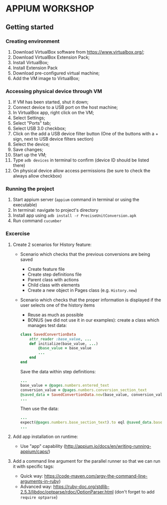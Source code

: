 # APPIUM WORKSHOP

## Getting started

### Creating environment

1. Download VirtualBox software from https://www.virtualbox.org/;
2. Download VirtualBox Extension Pack;
3. Install VirtualBox;
4. Install Extension Pack
5. Download pre-configured virtual machine;
6. Add the VM image to VirtualBox;

### Accessing physical device through VM

1. If VM has been started, shut it down;
2. Connect device to a USB port on the host machine;
3. In VirtualBox app, right click on the VM;
4. Select Settings;
5. Select "Ports" tab;
6. Select USB 3.0 checkbox;
7. Click on the add a USB device filter button (One of the buttons with a + sign, next to USB device filters section)
8. Select the device;
9. Save changes;
10. Start up the VM;
11. Type `adb devices` in terminal to confirm (device ID should be listed there)
12. On physical device allow access permissions (be sure to check the always allow checkbox)

### Running the project

1. Start appium server (`appium` command in terminal or using the executable)
2. In terminal: navigate to project's directory
3. Install app using `adb install -r PreciseUnitConversion.apk`
4. Run command `cucumber`

### Excercise

1. Create 2 scenarios for History feature:

   - Scenario which checks that the previous conversions are being saved

     - Create feature file
     - Create step definitions file
     - Parent class with actions
     - Child class with elements
     - Create a new object in Pages class (e.g. `History.new`)

   - Scenario which checks that the proper information is displayed if the user selects one of the history items
     - Reuse as much as possible
     - BONUS (we did not use it in our examples): create a class which manages test data:
     ```ruby
     class SavedConvertionData
         attr_reader :base_value, ...
         def initialize(base_value, ...)
             @base_value = base_value
             ...
         end
     end
     ```
     Save the data within step definitions:
     ```ruby
     ...
     base_value = @pages.numbers.entered_text
     conversion_value = @pages.numbers.conversion_section_text
     @saved_data = SavedConvertionData.new(base_value, conversion_value)
     ...
     ```
     Then use the data:
     ```ruby
     ...
     expect(@pages.numbers.base_section_text).to eql @saved_data.base_value
     ...
     ```

2. Add app installation on runtime:
   - Use "app" capability (http://appium.io/docs/en/writing-running-appium/caps/)
3. Add a command line argument for the parallel runner so that we can run it with specific tags:
   - Quick way: https://code-maven.com/argv-the-command-line-arguments-in-ruby)
   - Advanced way: https://ruby-doc.org/stdlib-2.5.3/libdoc/optparse/rdoc/OptionParser.html (don't forget to add `require optparse`)
